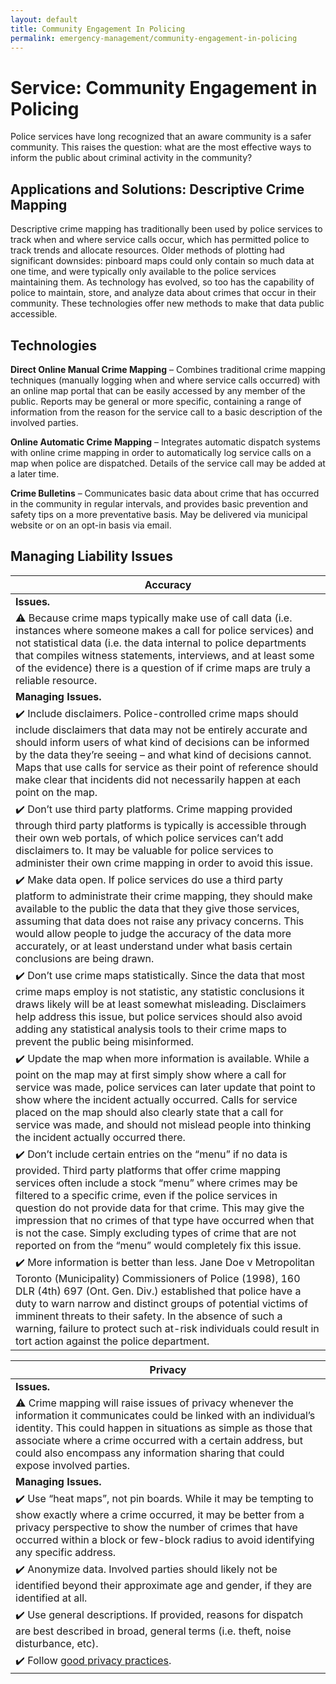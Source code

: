 ```yaml
---
layout: default
title: Community Engagement In Policing
permalink: emergency-management/community-engagement-in-policing
---
```

# Service: Community Engagement in Policing

Police services have long recognized that an aware community is a safer community. This raises the question: what are the most effective ways to inform the public about criminal activity in the community?

##  Applications and Solutions: Descriptive Crime Mapping

Descriptive crime mapping has traditionally been used by police services to track when and where service calls occur, which has permitted police to track trends and allocate resources. Older methods of plotting had significant downsides: pinboard maps could only contain so much data at one time, and were typically only available to the police services maintaining them. As technology has evolved, so too has the capability of police to maintain, store, and analyze data about crimes that occur in their community. These technologies offer new methods to make that data public accessible.

## Technologies

**Direct Online Manual Crime Mapping** – Combines traditional crime mapping techniques (manually logging when and where service calls occurred) with an online map portal that can be easily accessed by any member of the public. Reports may be general or more specific, containing a range of information from the reason for the service call to a basic description of the involved parties.

**Online Automatic Crime Mapping** – Integrates automatic dispatch systems with online crime mapping in order to automatically log service calls on a map when police are dispatched. Details of the service call may be added at a later time.

**Crime Bulletins** – Communicates basic data about crime that has occurred in the community in regular intervals, and provides basic prevention and safety tips on a more preventative basis. May be delivered via municipal website or on an opt-in basis via email.
## Managing Liability Issues

| Accuracy|
|---|
| **Issues.**|
|:warning: Because crime maps typically make use of call data (i.e. instances where someone makes a call for police services) and not statistical data (i.e. the data internal to police departments that compiles witness statements, interviews, and at least some of the evidence) there is a question of if crime maps are truly a reliable resource.|
|**Managing Issues.**|
|:heavy_check_mark: Include disclaimers. Police-controlled crime maps should include disclaimers that data may not be entirely accurate and should inform users of what kind of decisions can be informed by the data they’re seeing – and what kind of decisions cannot. Maps that use calls for service as their point of reference should make clear that incidents did not necessarily happen at each point on the map.|
|:heavy_check_mark: Don’t use third party platforms. Crime mapping provided through third party platforms is typically is accessible through their own web portals, of which police services can’t add disclaimers to. It may be valuable for police services to administer their own crime mapping in order to avoid this issue.|
|:heavy_check_mark: Make data open. If police services do use a third party platform to administrate their crime mapping, they should make available to the public the data that they give those services, assuming that data does not raise any privacy concerns. This would allow people to judge the accuracy of the data more accurately, or at least understand under what basis certain conclusions are being drawn.|
|:heavy_check_mark: Don’t use crime maps statistically. Since the data that most crime maps employ is not statistic, any statistic conclusions it draws likely will be at least somewhat misleading. Disclaimers help address this issue, but police services should also avoid adding any statistical analysis tools to their crime maps to prevent the public being misinformed.|
|:heavy_check_mark: Update the map when more information is available. While a point on the map may at first simply show where a call for service was made, police services can later update that point to show where the incident actually occurred. Calls for service placed on the map should also clearly state that a call for service was made, and should not mislead people into thinking the incident actually occurred there.|
|:heavy_check_mark: Don’t include certain entries on the “menu” if no data is provided. Third party platforms that offer crime mapping services often include a stock “menu” where crimes may be filtered to a specific crime, even if the police services in question do not provide data for that crime. This may give the impression that no crimes of that type have occurred when that is not the case. Simply excluding types of crime that are not reported on from the “menu” would completely fix this issue.|
|:heavy_check_mark: More information is better than less. Jane Doe v Metropolitan Toronto (Municipality) Commissioners of Police (1998), 160 DLR (4th) 697 (Ont. Gen. Div.) established that police have a duty to warn narrow and distinct groups of potential victims of imminent threats to their safety. In the absence of such a warning, failure to protect such at-risk individuals could result in tort action against the police department.|

| Privacy|
|---|
| **Issues.**|
|:warning: Crime mapping will raise issues of privacy whenever the information it communicates could be linked with an individual’s identity. This could happen in situations as simple as those that associate where a crime occurred with a certain address, but could also encompass any information sharing that could expose involved parties.|
|**Managing Issues.**|
|:heavy_check_mark: Use “heat maps”, not pin boards. While it may be tempting to show exactly where a crime occurred, it may be better from a privacy perspective to show the number of crimes that have occurred within a block or few-block radius to avoid identifying any specific address.|
|:heavy_check_mark: Anonymize data. Involved parties should likely not be identified beyond their approximate age and gender, if they are identified at all.|
|:heavy_check_mark: Use general descriptions. If provided, reasons for dispatch are best described in broad, general terms (i.e. theft, noise disturbance, etc). |
|:heavy_check_mark: Follow [good privacy practices](https://cippic-ca.github.io/SmartCityToolkit/privacy.html). |